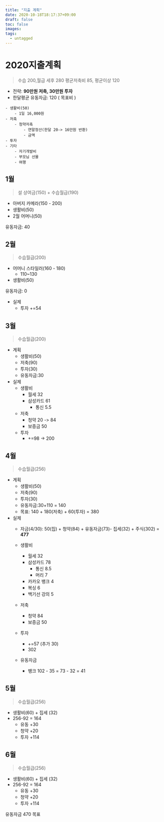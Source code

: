 ```yaml
---
title: "지출 계획"
date: 2020-10-18T18:17:37+09:00
draft: false
toc: false
images:
tags:
  - untagged
---
```


# 2020지출계획
> 수습 200,월급 세후 280
> 평균저축비 85, 평균이상 120
- 전략: **90만원 저축, 30만원 투자**
- 한달평균 유동자금: 120 ( 목표비 )


```
- 생활비(50)
    - 1일 16,000원
- 저축
    - 청약저축
        - 연말정산(한달 20-> 16만원 반환)
        - 금액
- 투자
- 기타
    - 자기개발비
    - 부모님 선물
    - 여행
```

## 1월
> 설 상여금(150) + 수습월급(190)
- 아버지 카메라(150 - 200)
- 생활비(50)
- 2월 어머니(50)

유동자금: 40
## 2월
> 수습월급(200)
- 어머니 스타일러(160 - 180)
    - 110~130
- 생활비(50)

유동자금: 0

- 실제
  - 투자 +=54

## 3월
> 수습월급(200)

- 계획
  - 생활비(50)
  - 저축(90)
  - 투자(30)
  - 유동자금:30
- 실제
  - 생활비
    - 월세 32
    - 삼성카드 61
      - 통신 5.5
  - 저축
    - 청약 20 -> 84
    - 보증금 50
  - 투자
    - +=98 -> 200
  

## 4월
> 수습월급(256)

- 계획
  - 생활비(50)
  - 저축(90)
  - 투자(30)
  - 유동자금:30+110 = 140
  - 목표: 140 + 180(저축) + 60(투자) = 380
- 실제
  - 자금(4/30): 50(집) + 청약(84) + 유동자금(73)- 집세(32) + 주식(302) = **477**
  
  - 생활비
    - 월세 32
    - 삼성카드 78
      - 통신 8.5
      - 머리 7
    - 카카오 뱅크 4
    - 복싱 6
    - 백기선 강의 5
  - 저축
    - 청약 84
    - 보증금 50
  - 투자
    - +=57 (추가 30)
    - 302
  - 유동자금
    - 뱅크 102 - 35 = 73 - 32 = 41

## 5월
> 수습월급(256)
- 생활비(60) + 집세 (32)
- 256-92 = 164
  - 유동 +30
  - 청약 +20
  - 투자 +114


## 6월
> 수습월급(256)
- 생활비(60) + 집세 (32)
- 256-92 = 164
  - 유동 +30
  - 청약 +20
  - 투자 +114



유동자금 470 목표